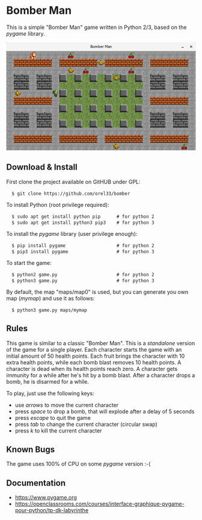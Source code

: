 # Bomber Man #

This is a simple "Bomber Man" game written in Python 2/3, based on the *pygame* library.

![Bomber Man Snapshot](bomberman.png?raw=true "snapshot")


## Download & Install ##

First clone the project available on GitHUB under GPL:

```
  $ git clone https://github.com/orel33/bomber
```

To install Python (root privilege required):

```
  $ sudo apt get install python pip      # for python 2
  $ sudo apt get install python3 pip3    # for python 3
```

To install the *pygame* library (user privilege enough):

```
  $ pip install pygame                   # for python 2
  $ pip3 install pygame                  # for python 3
```

To start the game:

```
  $ python2 game.py                      # for python 2
  $ python3 game.py                      # for python 3
```

By default, the map "maps/map0" is used, but you can generate you own map (*mymap*) and use it as follows:

```
  $ python3 game.py maps/mymap
```

## Rules ##

This game is similar to a classic "Bomber Man". This is a *standalone* version of the game for a single player. Each character starts the game with an initial amount of 50 health points. Each fruit brings the character with 10 extra health points, while each bomb blast removes 10 health points. A character is dead when its health points reach zero. A character gets immunity for a while after he's hit by a bomb blast. After a character drops a bomb, he is disarmed for a while.

To play, just use the following keys:
  * use *arrows* to move the current character
  * press *space* to drop a bomb, that will explode after a delay of 5 seconds
  * press *escape* to quit the game
  * press *tab* to change the current character (circular swap)
  * press *k* to kill the current character

## Known Bugs ##

The game uses 100% of CPU on some *pygame* version :-(

## Documentation ##

  * https://www.pygame.org
  * https://openclassrooms.com/courses/interface-graphique-pygame-pour-python/tp-dk-labyrinthe
